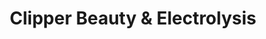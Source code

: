 ---
title: "Clipper Beauty & Electrolysis"
url: /rogers-city/clipper-beauty-and-electrolysis/
shop: hairdresser
---